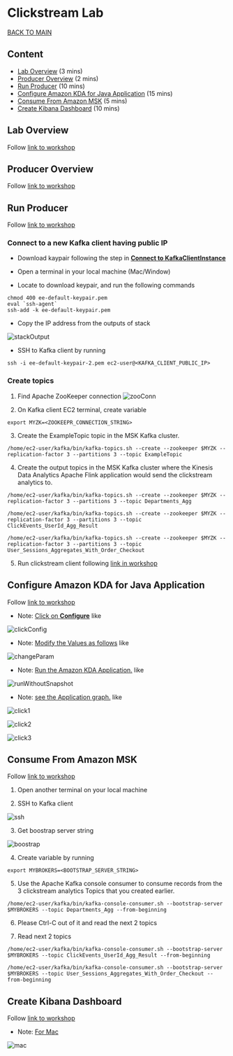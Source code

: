 # Clickstream Lab

[BACK TO MAIN](/README.md)

## Content

* [Lab Overview](#lab-overview) (3 mins)
* [Producer Overview](#producer-overview) (2 mins)
* [Run Producer](#run-producer) (10 mins)
* [Configure Amazon KDA for Java Application](#configure-amazon-kda-for-java-application) (15 mins)
* [Consume From Amazon MSK](#consume-from-amazon-msk) (5 mins)
* [Create Kibana Dashboard](#create-kibana-dashboard) (10 mins)

## Lab Overview

Follow [link to workshop](https://catalog.us-east-1.prod.workshops.aws/workshops/c2b72b6f-666b-4596-b8bc-bafa5dcca741/en-US/mskkdaflinklab/overview)

## Producer Overview

Follow [link to workshop](https://catalog.us-east-1.prod.workshops.aws/workshops/c2b72b6f-666b-4596-b8bc-bafa5dcca741/en-US/mskkdaflinklab/producer)

## Run Producer

Follow [link to workshop](https://catalog.us-east-1.prod.workshops.aws/workshops/c2b72b6f-666b-4596-b8bc-bafa5dcca741/en-US/mskkdaflinklab/runproducer)

### Connect to a new Kafka client having public IP

* Download kaypair following the step in [**Connect to KafkaClientInstance**](./pre-introduction.md#login-to-event-aws-account)

* Open a terminal in your local machine (Mac/Window)

* Locate to download keypair, and run the following commands

```
chmod 400 ee-default-keypair.pem
eval `ssh-agent`
ssh-add -k ee-default-keypair.pem
```

* Copy the IP address from the outputs of stack

![stackOutput](./pics/Screen%20Shot%202023-03-16%20at%206.37.16%20PM.png)

* SSH to Kafka client by running

```
ssh -i ee-default-keypair-2.pem ec2-user@<KAFKA_CLIENT_PUBLIC_IP>
```

### Create topics

1. Find Apache ZooKeeper connection 
![zooConn](./pics/Screen%20Shot%202023-03-16%20at%206.52.38%20PM.png)

2. On Kafka client EC2 terminal, create variable 
```
export MYZK=<ZOOKEEPR_CONNECTION_STRING>
```

3. Create the ExampleTopic topic in the MSK Kafka cluster.
```
/home/ec2-user/kafka/bin/kafka-topics.sh --create --zookeeper $MYZK --replication-factor 3 --partitions 3 --topic ExampleTopic
```

4. Create the output topics in the MSK Kafka cluster where the Kinesis Data Analytics Apache Flink application would send the clickstream analytics to.

```
/home/ec2-user/kafka/bin/kafka-topics.sh --create --zookeeper $MYZK --replication-factor 3 --partitions 3 --topic Departments_Agg
```

```
/home/ec2-user/kafka/bin/kafka-topics.sh --create --zookeeper $MYZK --replication-factor 3 --partitions 3 --topic ClickEvents_UserId_Agg_Result
```

```
/home/ec2-user/kafka/bin/kafka-topics.sh --create --zookeeper $MYZK --replication-factor 3 --partitions 3 --topic User_Sessions_Aggregates_With_Order_Checkout

```

5. Run clickstream client following [link in workshop](https://catalog.us-east-1.prod.workshops.aws/workshops/c2b72b6f-666b-4596-b8bc-bafa5dcca741/en-US/mskkdaflinklab/runproducer#:~:text=Run%20the%20KafkaClickstreamClient%2D1.0%2DSNAPSHOT.jar%20program.)


## Configure Amazon KDA for Java Application

Follow [link to workshop](https://catalog.us-east-1.prod.workshops.aws/workshops/c2b72b6f-666b-4596-b8bc-bafa5dcca741/en-US/mskkdaflinklab/configurekdajava)

* Note: [Click on **Configure**](https://catalog.us-east-1.prod.workshops.aws/workshops/c2b72b6f-666b-4596-b8bc-bafa5dcca741/en-US/mskkdaflinklab/configurekdajava#:~:text=Application%20details.-,Click%20on%20Configure,-Scroll%20down%20to) like

![clickConfig](./pics/Screen%20Shot%202023-03-16%20at%207.00.06%20PM.png)

* Note: [Modify the Values as follows](https://catalog.us-east-1.prod.workshops.aws/workshops/c2b72b6f-666b-4596-b8bc-bafa5dcca741/en-US/mskkdaflinklab/configurekdajava#:~:text=Modify%20the%20Values%20as%20follows%3A) like

![changeParam](./pics/Screen%20Shot%202023-03-16%20at%207.02.30%20PM.png)

* Note: [Run the Amazon KDA Application.](https://catalog.us-east-1.prod.workshops.aws/workshops/c2b72b6f-666b-4596-b8bc-bafa5dcca741/en-US/mskkdaflinklab/configurekdajava#:~:text=Run%20the%20Amazon%20KDA%20Application.) like

![runWithoutSnapshot](./pics/Screen%20Shot%202023-03-16%20at%207.07.17%20PM.png)

* Note: [see the Application graph.](https://catalog.us-east-1.prod.workshops.aws/workshops/c2b72b6f-666b-4596-b8bc-bafa5dcca741/en-US/mskkdaflinklab/configurekdajava#:~:text=see%20the%20Application%20graph.) like 

![click1](./pics/Screen%20Shot%202023-03-16%20at%207.12.49%20PM.png)

![click2](./pics/Screen%20Shot%202023-03-16%20at%207.13.10%20PM.png)

![click3](./pics/Screen%20Shot%202023-03-16%20at%207.13.24%20PM.png)

## Consume From Amazon MSK

Follow [link to workshop](https://catalog.us-east-1.prod.workshops.aws/workshops/c2b72b6f-666b-4596-b8bc-bafa5dcca741/en-US/mskkdaflinklab/consumefrommsk)

1. Open another terminal on your local machine

2. SSH to Kafka client

![ssh](./pics/Screen%20Shot%202023-03-16%20at%207.20.41%20PM.png)

3. Get boostrap server string

![boostrap](./pics/Screen%20Shot%202023-03-16%20at%207.18.18%20PM.png)

4. Create variable by running 
```
export MYBROKERS=<BOOTSTRAP_SERVER_STRING>
```

5. Use the Apache Kafka console consumer to consume records from the 3 clickstream analytics Topics that you created earlier.

```
/home/ec2-user/kafka/bin/kafka-console-consumer.sh --bootstrap-server $MYBROKERS --topic Departments_Agg --from-beginning

```

6. Please Ctrl-C out of it and read the next 2 topics

7. Read next 2 topics

```
/home/ec2-user/kafka/bin/kafka-console-consumer.sh --bootstrap-server $MYBROKERS --topic ClickEvents_UserId_Agg_Result --from-beginning
```

```
/home/ec2-user/kafka/bin/kafka-console-consumer.sh --bootstrap-server $MYBROKERS --topic User_Sessions_Aggregates_With_Order_Checkout --from-beginning
```

## Create Kibana Dashboard

Follow [link to workshop](https://catalog.us-east-1.prod.workshops.aws/workshops/c2b72b6f-666b-4596-b8bc-bafa5dcca741/en-US/mskkdaflinklab/createesdashboard)


* Note: [For Mac](https://catalog.us-east-1.prod.workshops.aws/workshops/c2b72b6f-666b-4596-b8bc-bafa5dcca741/en-US/mskkdaflinklab/createesdashboard#:~:text=local%20port%20forwarding.-,For%20Mac,-%3A)

![mac](./pics/Screen%20Shot%202023-03-16%20at%207.38.38%20PM.png)








